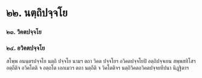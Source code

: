 <h1>๒๒. นตฺถิปจฺจโย</h1>
<h3>๒๓. วิคตปจฺจโย</h3>
<h3>๒๔. อวิคตปจฺจโย</h3>
<p>สโพฺพ อนนฺตรปจฺจโย นตฺถิ ปจฺจโย นามฯ ตถา วิคต ปจฺจโยฯ อวิคตปจฺจโยปิ อตฺถิปจฺจเยน สพฺพสทิโสฯ อตฺถีติจ อวิคโตติ จ อตฺถโต เอกเมวฯ ตถา นตฺถีติ จ วิคโตติจฯ นตฺถิวิคตอวิคตปจฺจยทีปนา นิฎฺฐิตาฯ</p>

</p>





